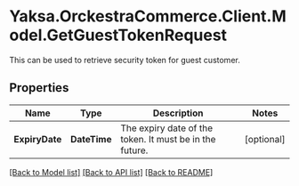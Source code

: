 # Yaksa.OrckestraCommerce.Client.Model.GetGuestTokenRequest
This can be used to retrieve security token for guest customer.

## Properties

Name | Type | Description | Notes
------------ | ------------- | ------------- | -------------
**ExpiryDate** | **DateTime** | The expiry date of the token. It must be in the future. | [optional] 

[[Back to Model list]](../README.md#documentation-for-models) [[Back to API list]](../README.md#documentation-for-api-endpoints) [[Back to README]](../README.md)

